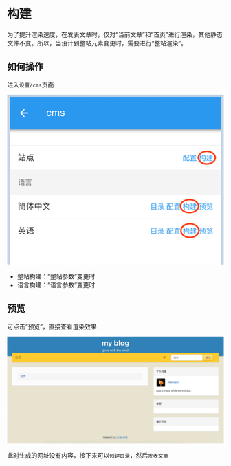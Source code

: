 # 构建

为了提升渲染速度，在发表文章时，仅对“当前文章”和“首页”进行渲染，其他静态文件不变。所以，当设计到整站元素变更时，需要进行“整站渲染”。

## 如何操作

进入`设置/cms`页面

![](../../../assets/images/cms/05.png)

- 整站构建：“整站参数”变更时
- 语言构建：“语言参数”变更时

## 预览

可点击“预览”，直接查看渲染效果

![](../../../assets/images/cms/06.png)

此时生成的网址没有内容，接下来可以`创建目录`，然后`发表文章`

